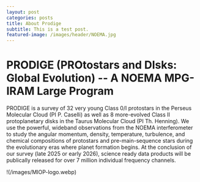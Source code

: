 ```yaml
---
layout: post
categories: posts
title: About Prodige
subtitle: This is a test post.
featured-image: /images/header/NOEMA.jpg
---
```

# PRODIGE (PROtostars and DIsks: Global Evolution) -- A NOEMA MPG-IRAM Large Program 

PRODIGE is a survey of 32 very young Class 0/I protostars in the Perseus Molecular Cloud (PI P. Caselli) as well as 8 more-evolved Class II protoplanetary disks in the Taurus Molecular Cloud (PI Th. Henning).  We use the powerful, wideband observations from the NOEMA interferometer to study the angular momentum, density, temperature, turbulence, and chemical compositions of protostars and pre-main-sequence stars during the evolutionary eras where planet formation begins.  At the conclusion of our survey (late 2025 or early 2026), science ready data products will be publically released for over 7 million individual frequency channels.

!(/images/MIOP-logo.webp)
